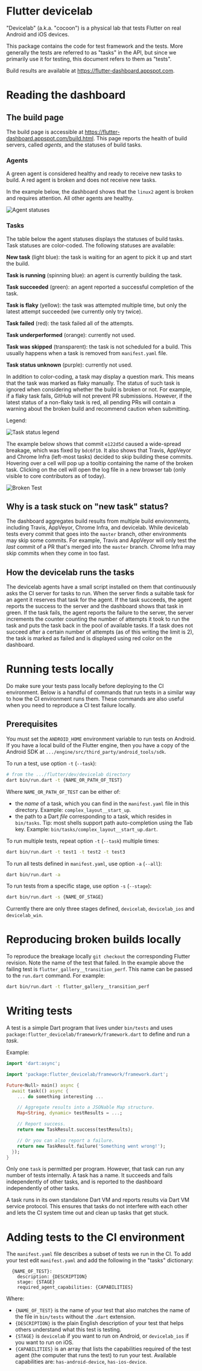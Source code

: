 # Flutter devicelab

"Devicelab" (a.k.a. "cocoon") is a physical lab that tests Flutter on real
Android and iOS devices.

This package contains the code for test framework and the tests. More generally
the tests are referred to as "tasks" in the API, but since we primarily use it
for testing, this document refers to them as "tests".

Build results are available at https://flutter-dashboard.appspot.com.

# Reading the dashboard

## The build page

The build page is accessible at https://flutter-dashboard.appspot.com/build.html.
This page reports the health of build servers, called _agents_, and the statuses
of build tasks.

### Agents

A green agent is considered healthy and ready to receive new tasks to build. A
red agent is broken and does not receive new tasks.

In the example below, the dashboard shows that the `linux2` agent is broken and
requires attention. All other agents are healthy.

![Agent statuses](images/agent-statuses.png)

### Tasks

The table below the agent statuses displays the statuses of build tasks. Task
statuses are color-coded. The following statuses are available:

**New task** (light blue): the task is waiting for an agent to pick it up and
start the build.

**Task is running** (spinning blue): an agent is currently building the task.

**Task succeeded** (green): an agent reported a successful completion of the
task.

**Task is flaky** (yellow): the task was attempted multiple time, but only the
latest attempt succeeded (we currently only try twice).

**Task failed** (red): the task failed all of the attempts.

**Task underperformed** (orange): currently not used.

**Task was skipped** (transparent): the task is not scheduled for a build. This
usually happens when a task is removed from `manifest.yaml` file.

**Task status unknown** (purple): currently not used.

In addition to color-coding, a task may display a question mark. This means
that the task was marked as flaky manually. The status of such task is ignored
when considering whether the build is broken or not. For example, if a flaky
task fails, GitHub will not prevent PR submissions. However, if the latest
status of a non-flaky task is red, all pending PRs will contain a warning about
the broken build and recommend caution when submitting.

Legend:

![Task status legend](images/legend.png)

The example below shows that commit `e122d5d` caused a wide-spread breakage,
which was fixed by `bdc6f10`. It also shows that Travis, AppVeyor and Chrome
Infra (left-most tasks) decided to skip building these commits. Hovering over
a cell will pop up a tooltip containing the name of the broken task. Clicking
on the cell will open the log file in a new browser tab (only visible to core
contributors as of today).

![Broken Test](images/broken-test.png)

## Why is a task stuck on "new task" status?

The dashboard aggregates build results from multiple build environments,
including Travis, AppVeyor, Chrome Infra, and devicelab. While devicelab
tests every commit that goes into the `master` branch, other environments
may skip some commits. For example, Travis and AppVeyor will only test the
_last_ commit of a PR that's merged into the `master` branch. Chrome Infra may
skip commits when they come in too fast.

## How the devicelab runs the tasks

The devicelab agents have a small script installed on them that continuously
asks the CI server for tasks to run. When the server finds a suitable task for
an agent it reserves that task for the agent. If the task succeeds, the agent
reports the success to the server and the dashboard shows that task in green.
If the task fails, the agent reports the failure to the server, the server
increments the counter counting the number of attempts it took to run the task
and puts the task back in the pool of available tasks. If a task does not
succeed after a certain number of attempts (as of this writing the limit is 2),
the task is marked as failed and is displayed using red color on the dashboard.

# Running tests locally

Do make sure your tests pass locally before deploying to the CI environment.
Below is a handful of commands that run tests in a similar way to how the
CI environment runs them. These commands are also useful when you need to
reproduce a CI test failure locally.

## Prerequisites

You must set the `ANDROID_HOME` environment variable to run tests on Android. If
you have a local build of the Flutter engine, then you have a copy of the
Android SDK at `.../engine/src/third_party/android_tools/sdk`.

To run a test, use option `-t` (`--task`):

```sh
# from the .../flutter/dev/devicelab directory
dart bin/run.dart -t {NAME_OR_PATH_OF_TEST}
```

Where `NAME_OR_PATH_OF_TEST` can be either of:

- the _name_ of a task, which you can find in the `manifest.yaml` file in this
  directory. Example: `complex_layout__start_up`.
- the path to a Dart _file_ corresponding to a task, which resides in `bin/tasks`.
  Tip: most shells support path auto-completion using the Tab key. Example:
  `bin/tasks/complex_layout__start_up.dart`.

To run multiple tests, repeat option `-t` (`--task`) multiple times:

```sh
dart bin/run.dart -t test1 -t test2 -t test3
```

To run all tests defined in `manifest.yaml`, use option `-a` (`--all`):

```sh
dart bin/run.dart -a
```

To run tests from a specific stage, use option `-s` (`--stage`):

```sh
dart bin/run.dart -s {NAME_OF_STAGE}
```

Currently there are only three stages defined, `devicelab`, `devicelab_ios` and `devicelab_win`.

# Reproducing broken builds locally

To reproduce the breakage locally `git checkout` the corresponding Flutter
revision. Note the name of the test that failed. In the example above the
failing test is `flutter_gallery__transition_perf`. This name can be passed to
the `run.dart` command. For example:

```sh
dart bin/run.dart -t flutter_gallery__transition_perf
```

# Writing tests

A test is a simple Dart program that lives under `bin/tests` and uses
`package:flutter_devicelab/framework/framework.dart` to define and run a _task_.

Example:

```dart
import 'dart:async';

import 'package:flutter_devicelab/framework/framework.dart';

Future<Null> main() async {
  await task(() async {
    ... do something interesting ...

    // Aggregate results into a JSONable Map structure.
    Map<String, dynamic> testResults = ...;

    // Report success.
    return new TaskResult.success(testResults);

    // Or you can also report a failure.
    return new TaskResult.failure('Something went wrong!');
  });
}
```

Only one `task` is permitted per program. However, that task can run any number
of tests internally. A task has a name. It succeeds and fails independently of
other tasks, and is reported to the dashboard independently of other tasks.

A task runs in its own standalone Dart VM and reports results via Dart VM
service protocol. This ensures that tasks do not interfere with each other and
lets the CI system time out and clean up tasks that get stuck.

# Adding tests to the CI environment

The `manifest.yaml` file describes a subset of tests we run in the CI. To add
your test edit `manifest.yaml` and add the following in the "tasks" dictionary:

```
  {NAME_OF_TEST}:
    description: {DESCRIPTION}
    stage: {STAGE}
    required_agent_capabilities: {CAPABILITIES}
```

Where:

 - `{NAME_OF_TEST}` is the name of your test that also matches the name of the
 file in `bin/tests` without the `.dart` extension.
 - `{DESCRIPTION}` is the plain English description of your test that helps
 others understand what this test is testing.
 - `{STAGE}` is `devicelab` if you want to run on Android, or `devicelab_ios` if
 you want to run on iOS.
 - `{CAPABILITIES}` is an array that lists the capabilities required of
 the test agent (the computer that runs the test) to run your test. Available
 capabilities are: `has-android-device`, `has-ios-device`.
